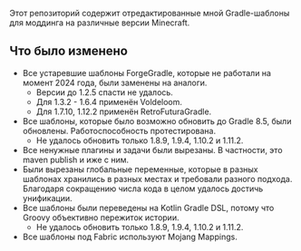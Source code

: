 Этот репозиторий содержит отредактированные мной Gradle-шаблоны для моддинга на различные версии Minecraft.

## Что было изменено

* Все устаревшие шаблоны ForgeGradle, которые не работали на момент 2024 года, были заменены на аналоги.
    * Версии до 1.2.5 спасти не удалось.
    * Для 1.3.2 - 1.6.4 применён Voldeloom.
    * Для 1.7.10, 1.12.2 применён RetroFuturaGradle.
* Все шаблоны, которые было возможно обновить до Gradle 8.5, были обновлены. Работоспособность протестирована.
    * Не удалось обновить только 1.8.9, 1.9.4, 1.10.2 и 1.11.2.
* Все ненужные плагины и задачи были вырезаны. В частности, это maven publish и иже с ним.
* Были вырезаны глобальные переменные, которые в разных шаблонах хранились в разных местах и требовали
  разного подхода. Благодаря сокращению числа кода в целом удалось достичь унификации. 
* Все шаблоны были переведены на Kotlin Gradle DSL, потому что Groovy объективно пережиток истории.
    * Не удалось обновить только 1.8.9, 1.9.4, 1.10.2 и 1.11.2.
* Все шаблоны под Fabric используют Mojang Mappings.